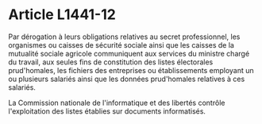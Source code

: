 # Article L1441-12

Par dérogation à leurs obligations relatives au secret professionnel, les organismes ou caisses de sécurité sociale ainsi que les caisses de la mutualité sociale agricole communiquent aux services du ministre chargé du travail, aux seules fins de constitution des listes électorales prud'homales, les fichiers des entreprises ou établissements employant un ou plusieurs salariés ainsi que les données prud'homales relatives à ces salariés.

La Commission nationale de l'informatique et des libertés contrôle l'exploitation des listes établies sur documents informatisés.